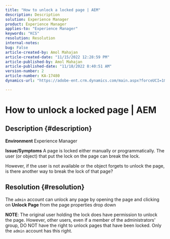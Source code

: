 ```yaml
---
title: "How to unlock a locked page | AEM"
description: Description
solution: Experience Manager
product: Experience Manager
applies-to: "Experience Manager"
keywords: "KCS"
resolution: Resolution
internal-notes: 
bug: False
article-created-by: Amol Mahajan
article-created-date: "11/15/2022 12:28:59 PM"
article-published-by: Amol Mahajan
article-published-date: "11/18/2022 8:40:51 AM"
version-number: 2
article-number: KA-17480
dynamics-url: "https://adobe-ent.crm.dynamics.com/main.aspx?forceUCI=1&pagetype=entityrecord&etn=knowledgearticle&id=0b30dc0f-e164-ed11-9561-6045bd006a22"

---
```

# How to unlock a locked page | AEM

## Description {#description}

<b>Environment</b>
Experience Manager


<b>Issue/Symptoms</b>
A page is locked either manually or programmatically. The user (or object) that put the lock on the page can break the lock.

However, if the user is not available or the object forgets to unlock the page, is there another way to break the lock of that page?


## Resolution {#resolution}


The `admin` account can unlock any page by opening the page and clicking on <b>Unlock Page</b> from the page properties drop down

<b>NOTE</b>: The original user holding the lock does have permission to unlock the page. However, other users, even if a member of the administrators' group, DO NOT have the right to unlock pages that have been locked. Only the `admin` account has this right.
